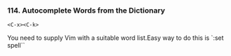 ### 114. Autocomplete Words from the Dictionary

```
<C-x><C-k>
```

You need to supply Vim with a suitable word list.Easy way to do this is `:set spell``
